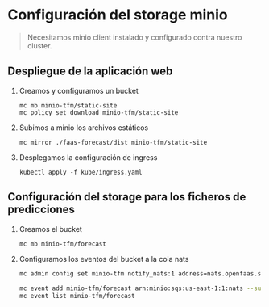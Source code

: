 # Configuración del storage minio

> Necesitamos minio client instalado y configurado contra nuestro cluster.

## Despliegue de la aplicación web

1. Creamos y configuramos un bucket

    ```shell
    mc mb minio-tfm/static-site
    mc policy set download minio-tfm/static-site
    ```

1. Subimos a minio los archivos estáticos

    ```shell
    mc mirror ./faas-forecast/dist minio-tfm/static-site
    ```

1. Desplegamos la configuración de ingress

    ```shell
    kubectl apply -f kube/ingress.yaml
    ```

## Configuración del storage para los ficheros de predicciones

1. Creamos el bucket

    ```bash
    mc mb minio-tfm/forecast
    ```

1. Configuramos los eventos del bucket a la cola nats

    ```bash
    mc admin config set minio-tfm notify_nats:1 address=nats.openfaas.svc:4222 subject=minio
    ```

    ```bash
    mc event add minio-tfm/forecast arn:minio:sqs:us-east-1:1:nats --suffix .xml --event put
    mc event list minio-tfm/forecast
    ```
